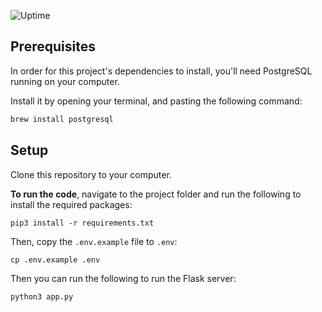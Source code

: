 ![Uptime](https://img.shields.io/uptimerobot/status/m795372744-caee246b8a723092c0dd9c0f
)
## Prerequisites

In order for this project's dependencies to install, you'll need PostgreSQL running on your computer.

Install it by opening your terminal, and pasting the following command:

```bash
brew install postgresql
```

## Setup

Clone this repository to your computer.


**To run the code**, navigate to the project folder and run the following to install the required packages:

```
pip3 install -r requirements.txt
```

Then, copy the `.env.example` file to `.env`:

```
cp .env.example .env
```

Then you can run the following to run the Flask server:

```
python3 app.py
```
